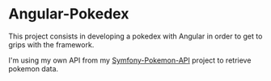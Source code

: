 # Angular-Pokedex
This project consists in developing a pokedex with Angular in order to get to grips with the framework. 

I'm using my own API from my [Symfony-Pokemon-API](https://github.com/julienhouyet/Symfony-Pokemon-API) project to retrieve pokemon data.
